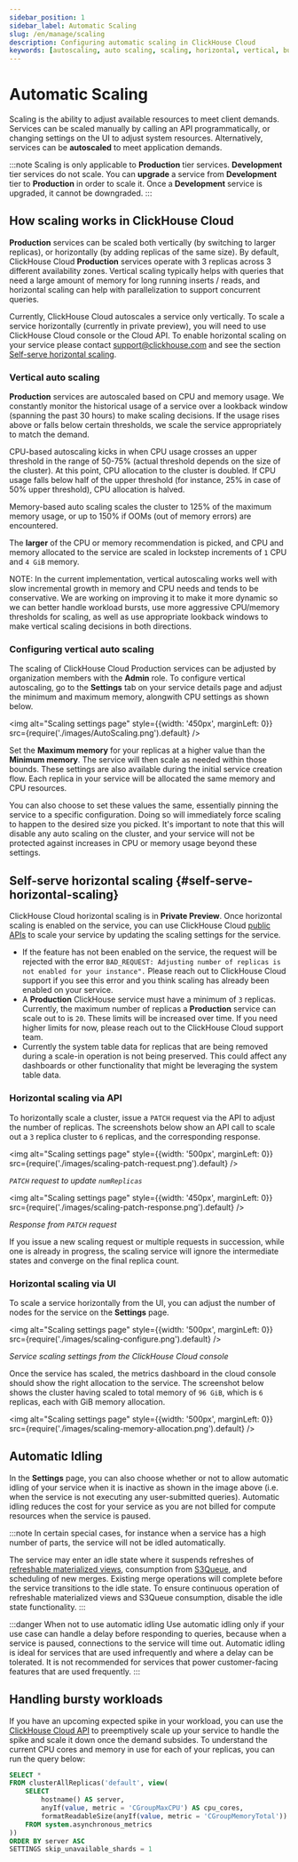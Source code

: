 ```yaml
---
sidebar_position: 1
sidebar_label: Automatic Scaling
slug: /en/manage/scaling
description: Configuring automatic scaling in ClickHouse Cloud
keywords: [autoscaling, auto scaling, scaling, horizontal, vertical, bursts]
---
```


# Automatic Scaling

Scaling is the ability to adjust available resources to meet client demands. Services can be scaled manually by calling an API programmatically, or changing settings on the UI to adjust system resources. Alternatively, services can be **autoscaled** to meet application demands.

:::note
Scaling is only applicable to **Production** tier services. **Development** tier services do not scale. You can **upgrade** a service from **Development** tier to **Production** in order to scale it. Once a **Development** service is upgraded, it cannot be downgraded.
:::

## How scaling works in ClickHouse Cloud
**Production** services can be scaled both vertically (by switching to larger replicas), or horizontally (by adding replicas of the same size). By default, ClickHouse Cloud **Production** services operate with 3 replicas across 3 different availability zones. Vertical scaling typically helps with queries that need a large amount of memory for long running inserts / reads, and horizontal scaling can help with parallelization to support concurrent queries.

Currently, ClickHouse Cloud autoscales a service only vertically. To scale a service horizontally (currently in private preview), you will need to use ClickHouse Cloud console or the Cloud API. To enable horizontal scaling on your service please contact support@clickhouse.com and see the section [Self-serve horizontal scaling](#self-serve-horizontal-scaling).

### Vertical auto scaling
**Production** services are autoscaled based on CPU and memory usage. We constantly monitor the historical usage of a service over a lookback window (spanning the past 30 hours) to make scaling decisions. If the usage rises above or falls below certain thresholds, we scale the service appropriately to match the demand. 

CPU-based autoscaling kicks in when CPU usage crosses an upper threshold in the range of 50-75% (actual threshold depends on the size of the cluster). At this point, CPU allocation to the cluster is doubled. If CPU usage falls below half of the upper threshold (for instance, 25% in case of 50% upper threshold), CPU allocation is halved.

Memory-based auto scaling scales the cluster to 125% of the maximum memory usage, or up to 150% if OOMs (out of memory errors) are encountered.

The **larger** of the CPU or memory recommendation is picked, and CPU and memory allocated to the service are scaled in lockstep increments of `1` CPU and `4 GiB` memory.

NOTE: In the current implementation, vertical autoscaling works well with slow incremental growth in memory and CPU needs and tends to be conservative. We are working on improving it to make it more dynamic so we can better handle workload bursts, use more aggressive CPU/memory thresholds for scaling, as well as use appropriate lookback windows to make vertical scaling decisions in both directions.

### Configuring vertical auto scaling
The scaling of ClickHouse Cloud Production services can be adjusted by organization members with the **Admin** role.  To configure vertical autoscaling, go to the **Settings** tab on your service details page and adjust the minimum and maximum memory, alongwith CPU settings as shown below.

<img alt="Scaling settings page" style={{width: '450px', marginLeft: 0}} src={require('./images/AutoScaling.png').default} />

Set the **Maximum memory** for your replicas at a higher value than the **Minimum memory**. The service will then scale as needed within those bounds. These settings are also available during the initial service creation flow. Each replica in your service will be allocated the same memory and CPU resources.

You can also choose to set these values the same, essentially pinning the service to a specific configuration. Doing so will immediately force scaling to happen to the desired size you picked. It's important to note that this will disable any auto scaling on the cluster, and your service will not be protected against increases in CPU or memory usage beyond these settings.

## Self-serve horizontal scaling {#self-serve-horizontal-scaling}

ClickHouse Cloud horizontal scaling is in **Private Preview**. Once horizontal scaling is enabled on the service, you can use ClickHouse Cloud [public APIs](https://clickhouse.com/docs/en/cloud/manage/api/swagger#/paths/~1v1~1organizations~1:organizationId~1services~1:serviceId~1scaling/patch) to scale your service by updating the scaling settings for the service.

- If the feature has not been enabled on the service, the request will be rejected with the error `BAD_REQUEST: Adjusting number of replicas is not enabled for your instance".` Please reach out to ClickHouse Cloud support if you see this error and you think scaling has already been enabled on your service.
- A **Production** ClickHouse service must have a minimum of `3` replicas. Currently, the maximum number of replicas a **Production** service can scale out to is `20`. These limits will be increased over time. If you need higher limits for now, please reach out to the ClickHouse Cloud support team.
- Currently the system table data for replicas that are being removed during a scale-in operation is not being preserved. This could affect any dashboards or other functionality that might be leveraging the system table data.

### Horizontal scaling via API

To horizontally scale a cluster, issue a `PATCH` request via the API to adjust the number of replicas. The screenshots below show an API call to scale out a `3` replica cluster to `6` replicas, and the corresponding response. 

<img alt="Scaling settings page"
    style={{width: '500px', marginLeft: 0}}
    src={require('./images/scaling-patch-request.png').default} />

*`PATCH` request to update `numReplicas`*

<img alt="Scaling settings page"
    style={{width: '450px', marginLeft: 0}}
    src={require('./images/scaling-patch-response.png').default} />

*Response from `PATCH` request*

If you issue a new scaling request or multiple requests in succession, while one is already in progress, the scaling service will ignore the intermediate states and converge on the final replica count.

### Horizontal scaling via UI

To scale a service horizontally from the UI, you can adjust the number of nodes for the service on the **Settings** page.

<img alt="Scaling settings page"
    style={{width: '500px', marginLeft: 0}}
    src={require('./images/scaling-configure.png').default} />

*Service scaling settings from the ClickHouse Cloud console*

Once the service has scaled, the metrics dashboard in the cloud console should show the right allocation to the service. The screenshot below shows the cluster having scaled to total memory of `96 GiB`, which is `6` replicas, each with GiB memory allocation.

<img alt="Scaling settings page"
    style={{width: '500px', marginLeft: 0}}
    src={require('./images/scaling-memory-allocation.png').default} />

## Automatic Idling
In the **Settings** page, you can also choose whether or not to allow automatic idling of your service when it is inactive as shown in the image above (i.e. when the service is not executing any user-submitted queries).  Automatic idling reduces the cost for your service as you are not billed for compute resources when the service is paused.

:::note
In certain special cases, for instance when a service has a high number of parts, the service will not be idled automatically.

The service may enter an idle state where it suspends refreshes of [refreshable materialized views](/docs/en/materialized-view/refreshable-materialized-view), consumption from [S3Queue](/docs/en/engines/table-engines/integrations/s3queue), and scheduling of new merges. Existing merge operations will complete before the service transitions to the idle state. To ensure continuous operation of refreshable materialized views and S3Queue consumption, disable the idle state functionality.
:::

:::danger When not to use automatic idling
Use automatic idling only if your use case can handle a delay before responding to queries, because when a service is paused, connections to the service will time out. Automatic idling is ideal for services that are used infrequently and where a delay can be tolerated. It is not recommended for services that power customer-facing features that are used frequently.
:::

## Handling bursty workloads
If you have an upcoming expected spike in your workload, you can use the
[ClickHouse Cloud API](/docs/en/cloud/manage/api/services-api-reference.md) to preemptively scale up your service to handle the spike and scale it down once the demand subsides. To understand the current CPU cores and memory in use for each of your replicas, you can run the query below:

```sql
SELECT *
FROM clusterAllReplicas('default', view(
    SELECT
        hostname() AS server,
        anyIf(value, metric = 'CGroupMaxCPU') AS cpu_cores,
        formatReadableSize(anyIf(value, metric = 'CGroupMemoryTotal')) AS memory
    FROM system.asynchronous_metrics
))
ORDER BY server ASC
SETTINGS skip_unavailable_shards = 1
```
